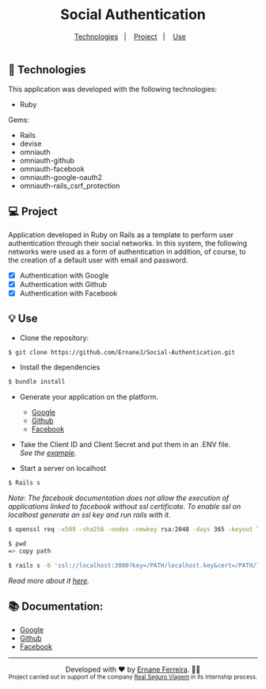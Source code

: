 <h1 align="center">
  <strong>Social Authentication</strong>
</h1>

<div align="center">
  <a href="#-Technologies">Technologies</a>&nbsp;&nbsp;&nbsp;|&nbsp;&nbsp;&nbsp;
  <a href="#-Project">Project</a>&nbsp;&nbsp;&nbsp;|&nbsp;&nbsp;&nbsp;
  <a href="#-Use">Use</a>&nbsp;&nbsp;&nbsp;
</div>
<br/>

## 🚀 Technologies

This application was developed with the following technologies:

- Ruby
  
Gems:
  - Rails
  - devise
  - omniauth
  - omniauth-github
  - omniauth-facebook
  - omniauth-google-oauth2
  - omniauth-rails_csrf_protection

## 💻 Project
<p>
Application developed in Ruby on Rails as a template to perform user authentication through their social networks. In this system, the following networks were used as a form of authentication in addition, of course, to the creation of a default user with email and password.
</p>

* [x] Authentication with Google
* [x] Authentication with Github
* [x] Authentication with Facebook
  
## 💡 Use

- Clone the repository:

```bash
$ git clone https://github.com/ErnaneJ/Social-Authentication.git
```

- Install the dependencies

```bash
$ bundle install
```
- Generate your application on the platform.
  - <a href="https://console.cloud.google.com/apis/dashboard?folder=&hl=es&organizationId=&project=emerald-eon-261615">Google</a>
  - <a href="https://github.com/settings/developers">Github</a>
  - <a href="https://developers.facebook.com/?locale=pt_BR">Facebook</a>
  
- Take the Client ID and Client Secret and put them in an .ENV file. <br>_See the <a href="./.env.development">example</a>._

- Start a server on localhost

```bash
$ Rails s
```
_Note: The facebook documentation does not allow the execution of applications linked to facebook without ssl certificate. To enable ssl on localhost generate an ssl key and run rails with it._

```bash
$ openssl req -x509 -sha256 -nodes -newkey rsa:2048 -days 365 -keyout localhost.key -out localhost.crt

$ pwd 
=> copy path

$ rails s -b 'ssl://localhost:3000?key=/PATH/localhost.key&cert=/PATH/localhost.crt'
```
_Read more about it <a href="https://madeintandem.com/blog/rails-local-development-https-using-self-signed-ssl-certificate/">here</a>._

## 📚 Documentation:
- <a href="https://cloud.google.com/appengine/docs/standard/ruby/authenticating-users?hl=pt-br">Google</a>
- <a href="https://docs.github.com/pt/github/authenticating-to-github/keeping-your-account-and-data-secure/about-authentication-to-github">Github</a>
- <a href="https://developers.facebook.com/">Facebook</a>

---
<div align="center">
Developed with ❤ by <a target="_blank" href="https://ernanej.github.io/my-linktree/">Ernane Ferreira</a>. 👋🏻<br/>
<small>Project carried out in support of the company  <a target="_blank" href="https://www.seguroviagem.srv.br/">Real Seguro Viagem</a> in its internship process. <small>
</div>

